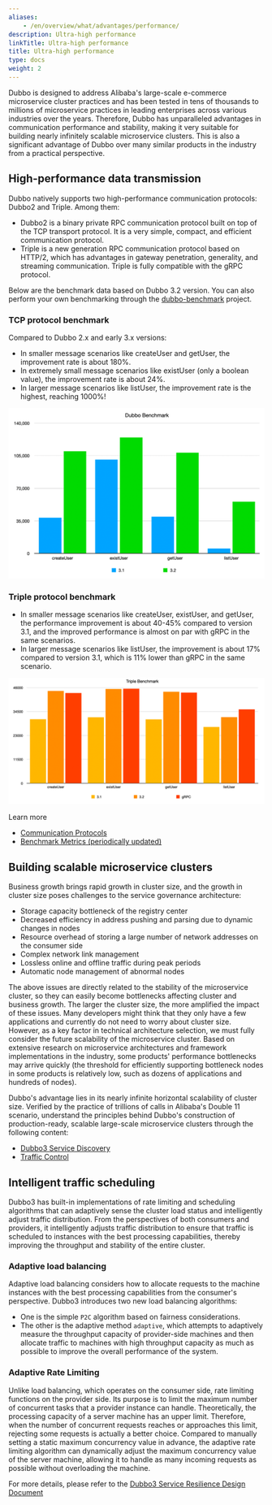 ```yaml
---
aliases:
    - /en/overview/what/advantages/performance/
description: Ultra-high performance
linkTitle: Ultra-high performance
title: Ultra-high performance
type: docs
weight: 2
---
```



Dubbo is designed to address Alibaba's large-scale e-commerce microservice cluster practices and has been tested in tens of thousands to millions of microservice practices in leading enterprises across various industries over the years. Therefore, Dubbo has unparalleled advantages in communication performance and stability, making it very suitable for building nearly infinitely scalable microservice clusters. This is also a significant advantage of Dubbo over many similar products in the industry from a practical perspective.

## High-performance data transmission
Dubbo natively supports two high-performance communication protocols: Dubbo2 and Triple. Among them:
* Dubbo2 is a binary private RPC communication protocol built on top of the TCP transport protocol. It is a very simple, compact, and efficient communication protocol.
* Triple is a new generation RPC communication protocol based on HTTP/2, which has advantages in gateway penetration, generality, and streaming communication. Triple is fully compatible with the gRPC protocol.

Below are the benchmark data based on Dubbo 3.2 version. You can also perform your own benchmarking through the [dubbo-benchmark](https://github.com/apache/dubbo-benchmark) project.

### TCP protocol benchmark

Compared to Dubbo 2.x and early 3.x versions:
* In smaller message scenarios like createUser and getUser, the improvement rate is about 180%.
* In extremely small message scenarios like existUser (only a boolean value), the improvement rate is about 24%.
* In larger message scenarios like listUser, the improvement rate is the highest, reaching 1000%!

![dubbo-rpc-protocol-benchmark](/imgs/v3/performance/rpc-dubbo.png)

### Triple protocol benchmark

* In smaller message scenarios like createUser, existUser, and getUser, the performance improvement is about 40-45% compared to version 3.1, and the improved performance is almost on par with gRPC in the same scenarios.
* In larger message scenarios like listUser, the improvement is about 17% compared to version 3.1, which is 11% lower than gRPC in the same scenario.

![dubbo-http2-protobuf-benchmark](/imgs/v3/performance/rpc-triple.png)

Learn more
* [Communication Protocols](../../../core-features/protocols)
* [Benchmark Metrics (periodically updated)](https://github.com/apache/dubbo/issues/10558#issuecomment-1473015636)

## Building scalable microservice clusters
Business growth brings rapid growth in cluster size, and the growth in cluster size poses challenges to the service governance architecture:
* Storage capacity bottleneck of the registry center
* Decreased efficiency in address pushing and parsing due to dynamic changes in nodes
* Resource overhead of storing a large number of network addresses on the consumer side
* Complex network link management
* Lossless online and offline traffic during peak periods
* Automatic node management of abnormal nodes

The above issues are directly related to the stability of the microservice cluster, so they can easily become bottlenecks affecting cluster and business growth. The larger the cluster size, the more amplified the impact of these issues. Many developers might think that they only have a few applications and currently do not need to worry about cluster size. However, as a key factor in technical architecture selection, we must fully consider the future scalability of the microservice cluster. Based on extensive research on microservice architectures and framework implementations in the industry, some products' performance bottlenecks may arrive quickly (the threshold for efficiently supporting bottleneck nodes in some products is relatively low, such as dozens of applications and hundreds of nodes).

Dubbo's advantage lies in its nearly infinite horizontal scalability of cluster size. Verified by the practice of trillions of calls in Alibaba's Double 11 scenario, understand the principles behind Dubbo's construction of production-ready, scalable large-scale microservice clusters through the following content:
* [Dubbo3 Service Discovery](../../../core-features/service-discovery/)
* [Traffic Control](../../../core-features/traffic/)

## Intelligent traffic scheduling
Dubbo3 has built-in implementations of rate limiting and scheduling algorithms that can adaptively sense the cluster load status and intelligently adjust traffic distribution. From the perspectives of both consumers and providers, it intelligently adjusts traffic distribution to ensure that traffic is scheduled to instances with the best processing capabilities, thereby improving the throughput and stability of the entire cluster.

### Adaptive load balancing
Adaptive load balancing considers how to allocate requests to the machine instances with the best processing capabilities from the consumer's perspective. Dubbo3 introduces two new load balancing algorithms:
* One is the simple `P2C` algorithm based on fairness considerations.
* The other is the adaptive method `adaptive`, which attempts to adaptively measure the throughput capacity of provider-side machines and then allocate traffic to machines with high throughput capacity as much as possible to improve the overall performance of the system.

### Adaptive Rate Limiting
Unlike load balancing, which operates on the consumer side, rate limiting functions on the provider side. Its purpose is to limit the maximum number of concurrent tasks that a provider instance can handle. Theoretically, the processing capacity of a server machine has an upper limit. Therefore, when the number of concurrent requests reaches or approaches this limit, rejecting some requests is actually a better choice. Compared to manually setting a static maximum concurrency value in advance, the adaptive rate limiting algorithm can dynamically adjust the maximum concurrency value of the server machine, allowing it to handle as many incoming requests as possible without overloading the machine.

For more details, please refer to the [Dubbo3 Service Resilience Design Document](../../../reference/proposals/heuristic-flow-control)
